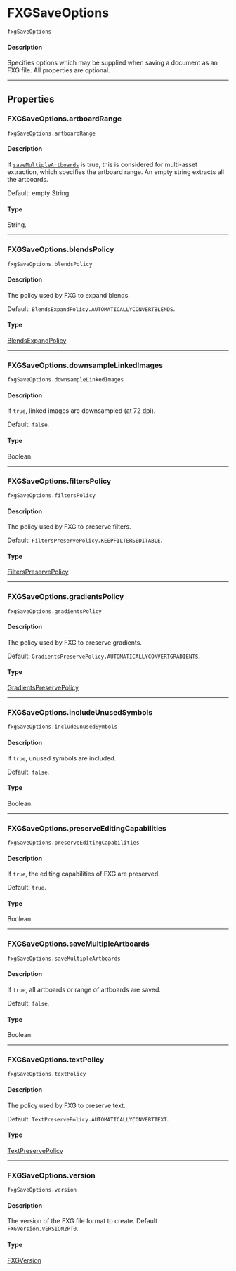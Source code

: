 # FXGSaveOptions

`fxgSaveOptions`

#### Description

Specifies options which may be supplied when saving a document as an FXG file. All properties are optional.

---

## Properties

### FXGSaveOptions.artboardRange

`fxgSaveOptions.artboardRange`

#### Description

If [`saveMultipleArtboards`](#fxgsaveoptionssavemultipleartboards) is true, this is considered for multi-asset extraction, which specifies the artboard range. An empty string extracts all the artboards.

Default: empty String.

#### Type

String.

---

### FXGSaveOptions.blendsPolicy

`fxgSaveOptions.blendsPolicy`

#### Description

The policy used by FXG to expand blends.

Default: `BlendsExpandPolicy.AUTOMATICALLYCONVERTBLENDS`.

#### Type

[BlendsExpandPolicy](scripting-constants.md#blendsexpandpolicy)

---

### FXGSaveOptions.downsampleLinkedImages

`fxgSaveOptions.downsampleLinkedImages`

#### Description

If `true`, linked images are downsampled (at 72 dpi).

Default: `false`.

#### Type

Boolean.

---

### FXGSaveOptions.filtersPolicy

`fxgSaveOptions.filtersPolicy`

#### Description

The policy used by FXG to preserve filters.

Default: `FiltersPreservePolicy.KEEPFILTERSEDITABLE`.

#### Type

[FiltersPreservePolicy](scripting-constants.md#filterspreservepolicy)

---

### FXGSaveOptions.gradientsPolicy

`fxgSaveOptions.gradientsPolicy`

#### Description

The policy used by FXG to preserve gradients.

Default: `GradientsPreservePolicy.AUTOMATICALLYCONVERTGRADIENTS`.

#### Type

[GradientsPreservePolicy](scripting-constants.md#gradientspreservepolicy)

---

### FXGSaveOptions.includeUnusedSymbols

`fxgSaveOptions.includeUnusedSymbols`

#### Description

If `true`, unused symbols are included.

Default: `false`.

#### Type

Boolean.

---

### FXGSaveOptions.preserveEditingCapabilities

`fxgSaveOptions.preserveEditingCapabilities`

#### Description

If `true`, the editing capabilities of FXG are preserved.

Default: `true`.

#### Type

Boolean.

---

### FXGSaveOptions.saveMultipleArtboards

`fxgSaveOptions.saveMultipleArtboards`

#### Description

If `true`, all artboards or range of artboards are saved.

Default: `false`.

#### Type

Boolean.

---

### FXGSaveOptions.textPolicy

`fxgSaveOptions.textPolicy`

#### Description

The policy used by FXG to preserve text.

Default: `TextPreservePolicy.AUTOMATICALLYCONVERTTEXT`.

#### Type

[TextPreservePolicy](scripting-constants.md#textpreservepolicy)

---

### FXGSaveOptions.version

`fxgSaveOptions.version`

#### Description

The version of the FXG file format to create. Default `FXGVersion.VERSION2PT0`.

#### Type

[FXGVersion](scripting-constants.md#fxgversion)
